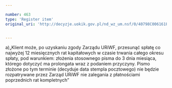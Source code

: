 ```yaml
---

number: 463
type: 'Register item'
original_uri: 'http://decyzje.uokik.gov.pl/nd_wz_um.nsf/0/40798C006161F6F5C12572DD0032957B?OpenDocument'


---
```


a)„Klient może, po uzyskaniu zgody Zarządu URiWF, przesunąć spłatę co najwyżej 12 miesięcznych rat kapitałowych w czasie trwania całego okresu spłaty, pod warunkiem: złożenia stosownego pisma do 3 dnia miesiąca, którego dotyczyć ma prolongata wraz z podaniem przyczyny. Pismo złożone po tym terminie (decyduje data stempla pocztowego) nie będzie rozpatrywane przez Zarząd URiWF nie zalegania z płatnościami poprzednich rat kompletnych”

